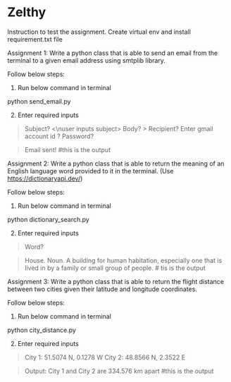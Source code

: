 # Zelthy

Instruction to test the assignment.
Create virtual env and install requirement.txt file

Assignment 1:
Write a python class that is able to send an email from the terminal to a given email address
using smtplib library.

Follow below steps:
1. Run below command in terminal

python send_email.py

2. Enter required inputs

> Subject? <\nuser inputs subject>
> Body? > <user inputs a one line email body>
> Recipient? <user inputs the email address of the recipient>
> Enter gmail account id ? <user inputs the email address of the sender>
> Password? <user inputs the passwrd of the sender>

> Email sent!    #this is the output

Assignment 2:
Write a python class that is able to return the meaning of an English language word provided to it
in the terminal. (Use https://dictionaryapi.dev/)

Follow below steps:
1. Run below command in terminal

python dictionary_search.py

2. Enter required inputs
> Word? <user inputs a word>

> House. Noun. A building for human habitation, especially one that is lived in by a family or
small group of people.  # tis is the output

Assignment 3:
Write a python class that is able to return the flight distance between two cities given their
latitude and longitude coordinates.

Follow below steps:
1. Run below command in terminal

python city_distance.py

2. Enter required inputs
> City 1: 51.5074 N, 0.1278 W
> City 2: 48.8566 N, 2.3522 E

> Output: City 1 and City 2 are 334.576 km apart   #this is the output

